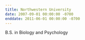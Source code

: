 ```yaml
---
title: Northwestern University
date: 2007-09-01 00:00:00 -0700
enddate: 2011-06-01 00:00:00 -0700
---
```


B.S. in Biology and Psychology